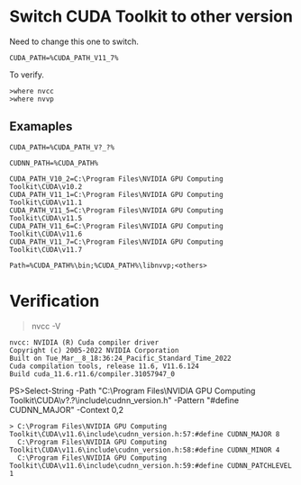 # Switch CUDA Toolkit to other version

Need to change this one to switch.
```
CUDA_PATH=%CUDA_PATH_V11_7%
```

To verify.
```
>where nvcc
>where nvvp
```

## Examaples
```
CUDA_PATH=%CUDA_PATH_V?_?%

CUDNN_PATH=%CUDA_PATH%

CUDA_PATH_V10_2=C:\Program Files\NVIDIA GPU Computing Toolkit\CUDA\v10.2
CUDA_PATH_V11_1=C:\Program Files\NVIDIA GPU Computing Toolkit\CUDA\v11.1
CUDA_PATH_V11_5=C:\Program Files\NVIDIA GPU Computing Toolkit\CUDA\v11.5
CUDA_PATH_V11_6=C:\Program Files\NVIDIA GPU Computing Toolkit\CUDA\v11.6
CUDA_PATH_V11_7=C:\Program Files\NVIDIA GPU Computing Toolkit\CUDA\v11.7

Path=%CUDA_PATH%\bin;%CUDA_PATH%\libnvvp;<others>
```

# Verification
>nvcc -V
```
nvcc: NVIDIA (R) Cuda compiler driver
Copyright (c) 2005-2022 NVIDIA Corporation
Built on Tue_Mar__8_18:36:24_Pacific_Standard_Time_2022
Cuda compilation tools, release 11.6, V11.6.124
Build cuda_11.6.r11.6/compiler.31057947_0
```

PS>Select-String -Path "C:\Program Files\NVIDIA GPU Computing Toolkit\CUDA\v?.?\include\cudnn_version.h" -Pattern "#define CUDNN_MAJOR" -Context 0,2
```
> C:\Program Files\NVIDIA GPU Computing Toolkit\CUDA\v11.6\include\cudnn_version.h:57:#define CUDNN_MAJOR 8
  C:\Program Files\NVIDIA GPU Computing Toolkit\CUDA\v11.6\include\cudnn_version.h:58:#define CUDNN_MINOR 4
  C:\Program Files\NVIDIA GPU Computing Toolkit\CUDA\v11.6\include\cudnn_version.h:59:#define CUDNN_PATCHLEVEL 1
```